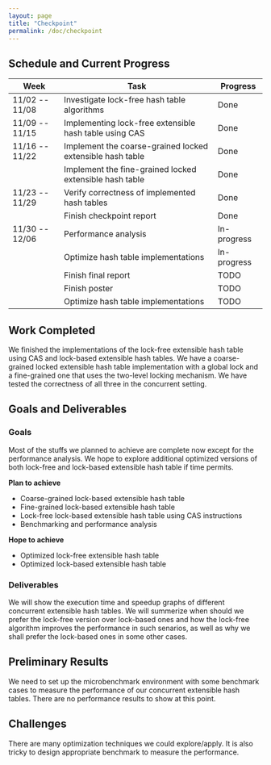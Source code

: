 ```yaml
---
layout: page
title: "Checkpoint"
permalink: /doc/checkpoint
---
```


## Schedule and Current Progress

| Week           | Task                                                        | Progress    |
|----------------|-------------------------------------------------------------|-------------|
| 11/02 -- 11/08 | Investigate lock-free hash table algorithms                 | Done        |
| 11/09 -- 11/15 | Implementing lock-free extensible hash table using CAS      | Done        |
| 11/16 -- 11/22 | Implement the coarse-grained locked extensible hash table   | Done        |
|                | Implement the fine-grained locked extensible hash table     | Done        |
| 11/23 -- 11/29 | Verify correctness of implemented hash tables               | Done        |
|                | Finish checkpoint report                                    | Done        |
| 11/30 -- 12/06 | Performance analysis                                        | In-progress |
|                | Optimize hash table implementations                         | In-progress |
|                | Finish final report                                         | TODO        |
|                | Finish poster                                               | TODO        |
|                | Optimize hash table implementations                         | TODO        |

## Work Completed

We finished the implementations of the lock-free extensible hash table using CAS and lock-based extensible hash tables.
We have a coarse-grained locked extensible hash table implementation with a global lock and a fine-grained one that uses 
the two-level locking mechanism. We have tested the correctness of all three in the concurrent setting.

## Goals and Deliverables

### Goals

Most of the stuffs we planned to achieve are complete now except for the performance analysis.
We hope to explore additional optimized versions of both lock-free and lock-based extensible 
hash table if time permits.

**Plan to achieve**

* Coarse-grained lock-based extensible hash table
* Fine-grained lock-based extensible hash table
* Lock-free lock-based extensible hash table using CAS instructions
* Benchmarking and performance analysis

**Hope to achieve**

* Optimized lock-free extensible hash table
* Optimized lock-based extensible hash table

### Deliverables

We will show the execution time and speedup graphs of different concurrent extensible hash tables. 
We will summerize when should we prefer the lock-free version over lock-based
ones and how the lock-free algorithm improves the performance in such senarios, as well as why 
we shall prefer the lock-based ones in some other cases.

## Preliminary Results

We need to set up the microbenchmark environment with some benchmark cases to measure the
performance of our concurrent extensible hash tables.
There are no performance results to show at this point.

## Challenges

There are many optimization techniques we could explore/apply. It is also tricky to design
appropriate benchmark to measure the performance.

